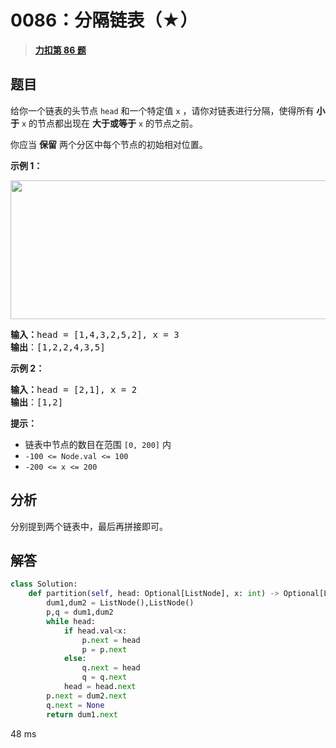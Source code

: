 # 0086：分隔链表（★）


> <u>**[力扣第 86 题](https://leetcode.cn/problems/partition-list/)**</u>

## 题目

<p>给你一个链表的头节点 <code>head</code> 和一个特定值<em> </em><code>x</code> ，请你对链表进行分隔，使得所有 <strong>小于</strong> <code>x</code> 的节点都出现在 <strong>大于或等于</strong> <code>x</code> 的节点之前。</p>

<p>你应当 <strong>保留</strong> 两个分区中每个节点的初始相对位置。</p>



<p><strong>示例 1：</strong></p>
<img alt="" src="https://assets.leetcode.com/uploads/2021/01/04/partition.jpg" style="width: 662px; height: 222px;" />
<pre>
<strong>输入：</strong>head = [1,4,3,2,5,2], x = 3
<strong>输出</strong>：[1,2,2,4,3,5]
</pre>

<p><strong>示例 2：</strong></p>

<pre>
<strong>输入：</strong>head = [2,1], x = 2
<strong>输出</strong>：[1,2]
</pre>



<p><strong>提示：</strong></p>

<ul>
<li>链表中节点的数目在范围 <code>[0, 200]</code> 内</li>
<li><code>-100 <= Node.val <= 100</code></li>
<li><code>-200 <= x <= 200</code></li>
</ul>


## 分析

分别提到两个链表中，最后再拼接即可。

## 解答

```python
class Solution:
    def partition(self, head: Optional[ListNode], x: int) -> Optional[ListNode]:
        dum1,dum2 = ListNode(),ListNode()
        p,q = dum1,dum2
        while head:
            if head.val<x:
                p.next = head
                p = p.next
            else:
                q.next = head
                q = q.next
            head = head.next
        p.next = dum2.next
        q.next = None
        return dum1.next
```

48 ms
